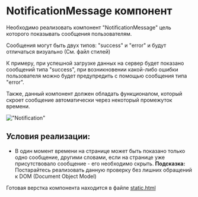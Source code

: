 # NotificationMessage компонент

Необходимо реализовать компонент "NotificationMessage" цель которого показывать сообщения пользователям.

Сообщения могут быть двух типов: "success" и "error" и будут отличаться визуально (См. файл стилей)

К примеру, при успешной загрузке данных на сервер будет показано сообщений типа "success",
при возникновении какой-либо ошибки пользователя можно будет предупредить с помощью сообщения типа "error".

Также, данный компонент должен обладать функционалом, который скроет сообщение автоматически через некоторый 
промежуток времени.   

!["Notification"](notification.gif)

## Условия реализации:

* В один момент времени на странице может быть показано только одно сообщение,
другими словами, если на странице уже присутствовало сообщение - его необходимо скрыть.
**Подсказка:** Постарайтесь реализовать данную проверку без лишних обращений к DOM (Document Object Model)

Готовая верстка компонента находится в файле [static.html](static.html)

